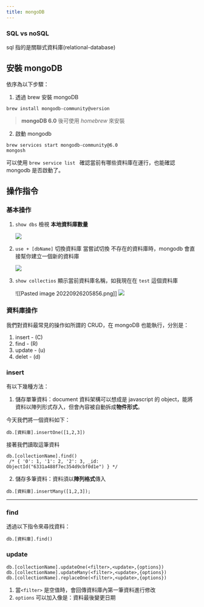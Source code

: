 ```yaml
---
title: mongoDB
---
```


### SQL vs noSQL

sql 指的是關聯式資料庫(relational-database)

## 安裝 mongoDB

依序為以下步驟：

1. 透過 brew 安裝 mongoDB

```shell
brew install mongodb-community@version
```

> **mongoDB 6.0** 後可使用 _homebrew_ 來安裝

2. 啟動 mongodb

```shell
brew services start mongodb-community@6.0
mongosh
```

可以使用 `brew service list ` 確認當前有哪些資料庫在運行，也能確認 mongodb 是否啟動了。

## 操作指令

### 基本操作

1. `show dbs` 檢視 **本地資料庫數量**

   ![](https://i.imgur.com/PExstL6.png)

2. `use + [dbName]` 切換資料庫
   當嘗試切換 不存在的資料庫時，mongodb 會直接幫你建立一個新的資料庫

   ![](https://i.imgur.com/JXZqS64.png)

3. `show collectios` 顯示當前資料庫名稱，如我現在在 `test` 這個資料庫

   ![[Pasted image 20220926205856.png]]
   ![](https://i.imgur.com/5yHT8i7.png)

### 資料庫操作

我們對資料最常見的操作如所謂的 CRUD，在 mongoDB 也能執行，分別是：

1. insert - (C)
2. find - (R)
3. update - (u)
4. delet - (d)

### insert

有以下幾種方法：

1. 儲存單筆資料：document 資料架構可以想成是 javascript 的 object，能將資料以陣列形式存入，但會內容被自動拆成**物件形式**。

今天我們將一個資料如下：

```shell
db.[資料庫].insertOne([1,2,3])
```

接著我們讀取這筆資料

```shell
db.[collectionName].find()
 /* { '0': 1, '1': 2, '2': 3, _id: ObjectId("6331a488f7ec354d9cbf0d1e") } */
```

2. 儲存多筆資料：資料須以**陣列格式**傳入

```shell
db.[資料庫].insertMany([1,2,3]);
```

---

### find

透過以下指令來尋找資料：

```shell
db.[資料庫].find()
```

### update

```
db.[collectionName].updateOne(<filter>,<update>,{options})
db.[collectionName].updateMany(<filter>,<update>,{options})
db.[collectionName].replaceOne(<filter>,<update>,{options})
```

1. 當`<filter>` 是空值時，會回傳資料庫內第一筆資料進行修改
2. `options` 可以加入像是：資料最後變更日期
